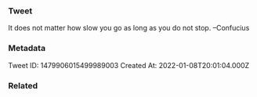 ### Tweet
It does not matter how slow you go as long as you do not stop. –Confucius

### Metadata
Tweet ID: 1479906015499989003
Created At: 2022-01-08T20:01:04.000Z

### Related

